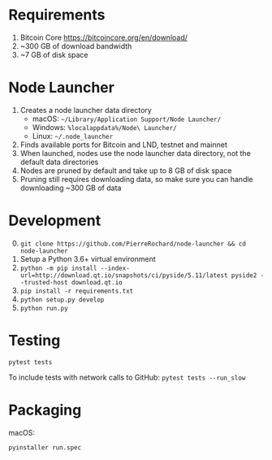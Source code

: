 # Requirements
1. Bitcoin Core https://bitcoincore.org/en/download/
2. ~300 GB of download bandwidth
3. ~7 GB of disk space

# Node Launcher

1. Creates a node launcher data directory 
    * macOS: `~/Library/Application Support/Node Launcher/`
    * Windows: `%localappdata%/Node\ Launcher/`
    * Linux: `~/.node_launcher`
2. Finds available ports for Bitcoin and LND, testnet and mainnet
3. When launched, nodes use the node launcher data directory, not the default data directories
4. Nodes are pruned by default and take up to 8 GB of disk space
5. Pruning still requires downloading data, so make sure you can handle downloading ~300 GB of data


# Development

0. `git clone https://github.com/PierreRochard/node-launcher && cd node-launcher`
1. Setup a Python 3.6+ virtual environment
2. `python -m pip install --index-url=http://download.qt.io/snapshots/ci/pyside/5.11/latest pyside2 --trusted-host download.qt.io`
3. `pip install -r requirements.txt`
4. `python setup.py develop`
5. `python run.py`

# Testing

`pytest tests`

To include tests with network calls to GitHub:
`pytest tests --run_slow`


# Packaging

macOS:

`pyinstaller run.spec`